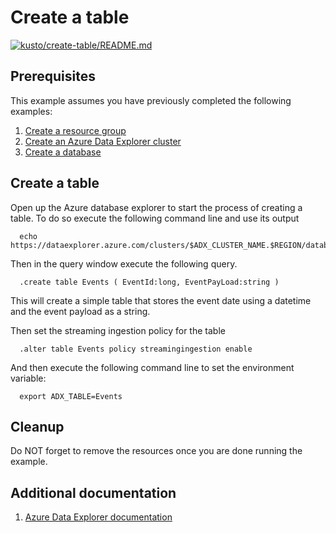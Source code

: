 
# Create a table

[![kusto/create-table/README.md](https://github.com/Azure-Samples/java-on-azure-examples/actions/workflows/kusto_create-table_README_md.yml/badge.svg)](https://github.com/Azure-Samples/java-on-azure-examples/actions/workflows/kusto_create-table_README_md.yml)

## Prerequisites

This example assumes you have previously completed the following examples:

1. [Create a resource group](../../group/create/README.md)
1. [Create an Azure Data Explorer cluster](../create/README.md)
1. [Create a database](../create-database/README.md)

## Create a table

<!-- workflow.include(../create-database/README.md) -->

Open up the Azure database explorer to start the process of creating a table.
To do so execute the following command line and use its output 

<!-- workflow.skip() -->
```shell
  echo https://dataexplorer.azure.com/clusters/$ADX_CLUSTER_NAME.$REGION/databases/$ADX_DATABASE_NAME
```

Then in the query window execute the following query.

```text
  .create table Events ( EventId:long, EventPayLoad:string )
```

This will create a simple table that stores the event date using a datetime and
the event payload as a string.

Then set the streaming ingestion policy for the table

```text
  .alter table Events policy streamingingestion enable
```

And then execute the following command line to set the environment variable:

```shell
  export ADX_TABLE=Events
```

## Cleanup

Do NOT forget to remove the resources once you are done running the example.

## Additional documentation

1. [Azure Data Explorer documentation](https://docs.microsoft.com/azure/data-explorer/README.md)

